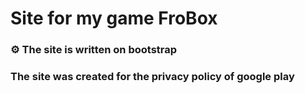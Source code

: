 # Site for my game FroBox

### ⚙ The site is written on bootstrap

### The site was created for the privacy policy of google play

